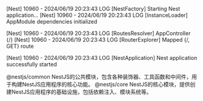 [Nest] 10960  - 2024/06/19 20:23:43     LOG [NestFactory] Starting Nest application...
[Nest] 10960  - 2024/06/19 20:23:43     LOG [InstanceLoader] AppModule dependencies initialized

[Nest] 10960  - 2024/06/19 20:23:43     LOG [RoutesResolver] AppController {/}
[Nest] 10960  - 2024/06/19 20:23:43     LOG [RouterExplorer] Mapped {/, GET} route

[Nest] 10960  - 2024/06/19 20:23:43     LOG [NestApplication] Nest application successfully started

@nestjs/common NestJS的公共模块，包含各种装饰器、工具函数和中间件，用于构建NestJS应用程序的核心功能。
@nestjs/core NestJS的核心模块，提供创建NestJS应用程序的基础设施，包括依赖注入、模块系统等。
